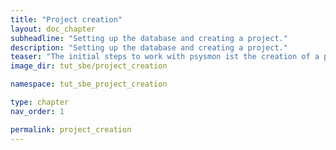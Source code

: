 ```yaml
---
title: "Project creation"
layout: doc_chapter
subheadline: "Setting up the database and creating a project."
description: "Setting up the database and creating a project."
teaser: "The initial steps to work with psysmon ist the creation of a project. psysmon uses a database to store data. Therefore the database has to be setup properly so that psysmon can create the needed database tables."
image_dir: tut_sbe/project_creation

namespace: tut_sbe_project_creation

type: chapter
nav_order: 1

permalink: project_creation
---
```


